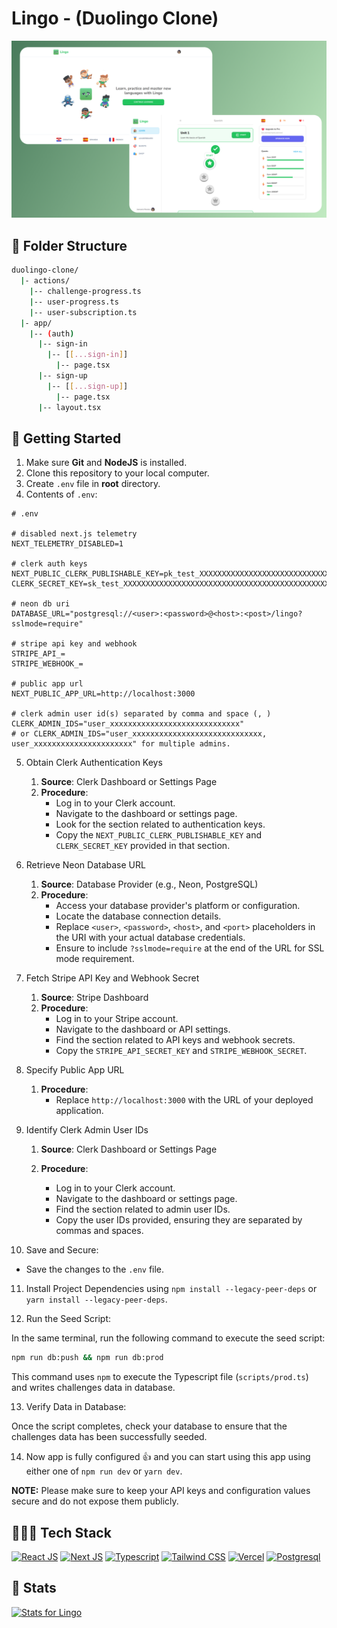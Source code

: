 # Lingo - (Duolingo Clone)

![Lingo](./public/github/lingo.png)

## 🦞 Folder Structure

```bash
duolingo-clone/
  |- actions/
    |-- challenge-progress.ts
    |-- user-progress.ts
    |-- user-subscription.ts
  |- app/
    |-- (auth)
      |-- sign-in
        |-- [[...sign-in]]
          |-- page.tsx
      |-- sign-up
        |-- [[...sign-up]]
          |-- page.tsx
      |-- layout.tsx

```

## 🌟 Getting Started

1. Make sure **Git** and **NodeJS** is installed.
2. Clone this repository to your local computer.
3. Create `.env` file in **root** directory.
4. Contents of `.env`:

```env
# .env

# disabled next.js telemetry
NEXT_TELEMETRY_DISABLED=1

# clerk auth keys
NEXT_PUBLIC_CLERK_PUBLISHABLE_KEY=pk_test_XXXXXXXXXXXXXXXXXXXXXXXXXXXXXXXXXXXXXXXXXXXXXXXXXXXXXXXXX
CLERK_SECRET_KEY=sk_test_XXXXXXXXXXXXXXXXXXXXXXXXXXXXXXXXXXXXXXXXXXXXXXXX

# neon db uri
DATABASE_URL="postgresql://<user>:<password>@<host>:<post>/lingo?sslmode=require"

# stripe api key and webhook
STRIPE_API_=
STRIPE_WEBHOOK_=

# public app url
NEXT_PUBLIC_APP_URL=http://localhost:3000

# clerk admin user id(s) separated by comma and space (, )
CLERK_ADMIN_IDS="user_xxxxxxxxxxxxxxxxxxxxxxxxxxxxx"
# or CLERK_ADMIN_IDS="user_xxxxxxxxxxxxxxxxxxxxxxxxxxxxx, user_xxxxxxxxxxxxxxxxxxxxxx" for multiple admins.

```

5. Obtain Clerk Authentication Keys

   1. **Source**: Clerk Dashboard or Settings Page
   2. **Procedure**:
      - Log in to your Clerk account.
      - Navigate to the dashboard or settings page.
      - Look for the section related to authentication keys.
      - Copy the `NEXT_PUBLIC_CLERK_PUBLISHABLE_KEY` and `CLERK_SECRET_KEY`
        provided in that section.

6. Retrieve Neon Database URL

   1. **Source**: Database Provider (e.g., Neon, PostgreSQL)
   2. **Procedure**:
      - Access your database provider's platform or configuration.
      - Locate the database connection details.
      - Replace `<user>`, `<password>`, `<host>`, and `<port>` placeholders in
        the URI with your actual database credentials.
      - Ensure to include `?sslmode=require` at the end of the URL for SSL mode
        requirement.

7. Fetch Stripe API Key and Webhook Secret

   1. **Source**: Stripe Dashboard
   2. **Procedure**:
      - Log in to your Stripe account.
      - Navigate to the dashboard or API settings.
      - Find the section related to API keys and webhook secrets.
      - Copy the `STRIPE_API_SECRET_KEY` and `STRIPE_WEBHOOK_SECRET`.

8. Specify Public App URL

   1. **Procedure**:
      - Replace `http://localhost:3000` with the URL of your deployed
        application.

9. Identify Clerk Admin User IDs

   1. **Source**: Clerk Dashboard or Settings Page
   2. **Procedure**:

      - Log in to your Clerk account.
      - Navigate to the dashboard or settings page.
      - Find the section related to admin user IDs.
      - Copy the user IDs provided, ensuring they are separated by commas and
        spaces.

10. Save and Secure:

- Save the changes to the `.env` file.

11. Install Project Dependencies using `npm install --legacy-peer-deps` or
    `yarn install --legacy-peer-deps`.

12. Run the Seed Script:

In the same terminal, run the following command to execute the seed script:

```bash
npm run db:push && npm run db:prod
```

This command uses `npm` to execute the Typescript file (`scripts/prod.ts`) and
writes challenges data in database.

13. Verify Data in Database:

Once the script completes, check your database to ensure that the challenges
data has been successfully seeded.

14. Now app is fully configured 👍 and you can start using this app using either
    one of `npm run dev` or `yarn dev`.

**NOTE:** Please make sure to keep your API keys and configuration values secure
and do not expose them publicly.

## 🧑🏻‍💻 Tech Stack

[![React JS](https://skillicons.dev/icons?i=react 'React JS')](https://react.dev/ 'React JS')
[![Next JS](https://skillicons.dev/icons?i=next 'Next JS')](https://nextjs.org/ 'Next JS')
[![Typescript](https://skillicons.dev/icons?i=ts 'Typescript')](https://www.typescriptlang.org/ 'Typescript')
[![Tailwind CSS](https://skillicons.dev/icons?i=tailwind 'Tailwind CSS')](https://tailwindcss.com/ 'Tailwind CSS')
[![Vercel](https://skillicons.dev/icons?i=vercel 'Vercel')](https://vercel.app/ 'Vercel')
[![Postgresql](https://skillicons.dev/icons?i=postgres 'Postgresql')](https://www.postgresql.org/ 'Postgresql')

## 🚉 Stats

[![Stats for Lingo](./github/images/stats.svg 'Stats for Lingo')](https://pagespeed.web.dev/analysis?url=https://lingo-clone.vercel.app/ 'Stats for Lingo')
